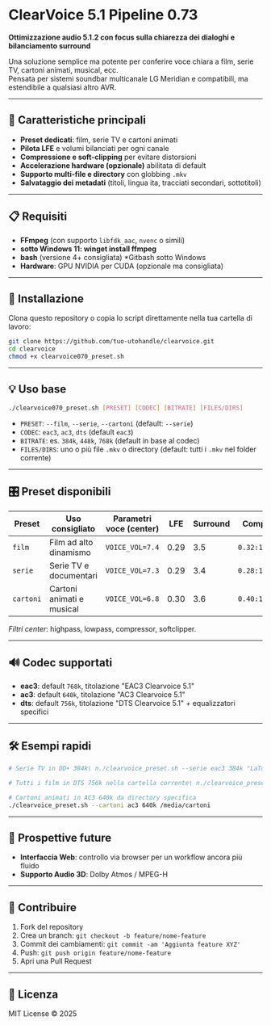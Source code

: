 # ClearVoice 5.1 Pipeline 0.73

**Ottimizzazione audio 5.1.2 con focus sulla chiarezza dei dialoghi e bilanciamento surround**

Una soluzione semplice ma potente per conferire voce chiara a film, serie TV, cartoni animati, musical, ecc.<br>
Pensata per sistemi soundbar multicanale LG Meridian e compatibili, ma estendibile a qualsiasi altro AVR.

---

## 🚀 Caratteristiche principali

* **Preset dedicati**: film, serie TV e cartoni animati
* **Pilota LFE** e volumi bilanciati per ogni canale
* **Compressione e soft-clipping** per evitare distorsioni
* **Accelerazione hardware (opzionale)** abilitata di default
* **Supporto multi-file e directory** con globbing `.mkv`
* **Salvataggio dei metadati** (titoli, lingua ita, tracciati secondari, sottotitoli)

---

## 📋 Requisiti

* **FFmpeg** (con supporto `libfdk_aac`, `nvenc` o simili)
* **sotto Windows 11: winget install ffmpeg**
* **bash** (versione 4+ consigliata) *Gitbash sotto Windows
* **Hardware**: GPU NVIDIA per CUDA (opzionale ma consigliata)

---

## 🔧 Installazione

Clona questo repository o copia lo script direttamente nella tua cartella di lavoro:

```bash
git clone https://github.com/tuo-utohandle/clearvoice.git
cd clearvoice
chmod +x clearvoice070_preset.sh
```

---

## 💡 Uso base

```bash
./clearvoice070_preset.sh [PRESET] [CODEC] [BITRATE] [FILES/DIRS]
```

* `PRESET`: `--film`, `--serie`, `--cartoni` (default: `--serie`)
* `CODEC`: `eac3`, `ac3`, `dts` (default `eac3`)
* `BITRATE`: es. `384k`, `448k`, `768k` (default in base al codec)
* `FILES/DIRS`: uno o più file `.mkv` o directory (default: tutti i `.mkv` nel folder corrente)

---

## 🎛️ Preset disponibili

| Preset    | Uso consigliato                          | Parametri voce (center) | LFE  | Surround | Compressione       |
| --------- | ---------------------------------------- | ----------------------- | ---- | -------- | ------------------ |
| `film`    | Film ad alto dinamismo                   | `VOICE_VOL=7.4`         | 0.29 | 3.5      | `0.32:1.3:40:400`  |
| `serie`   | Serie TV e documentari                   | `VOICE_VOL=7.3`         | 0.29 | 3.4      | `0.28:1.25:55:350` |
| `cartoni` | Cartoni animati e musical                | `VOICE_VOL=6.8`         | 0.30 | 3.6      | `0.40:1.15:45:300` |

*Filtri center*: highpass, lowpass, compressor, softclipper.

---

## 🔊 Codec supportati

* **eac3**: default `768k`, titolazione "EAC3 Clearvoice 5.1"
* **ac3**: default `640k`, titolazione "AC3 Clearvoice 5.1"
* **dts**: default `756k`, titolazione "DTS Clearvoice 5.1" + equalizzatori specifici

---

## 🛠️ Esempi rapidi

```bash
# Serie TV in DD+ 384k\ n./clearvoice_preset.sh --serie eac3 384k "LaTuaSerie.mkv"

# Tutti i film in DTS 756k nella cartella corrente\ n./clearvoice_preset.sh --film dts 756k

# Cartoni animati in AC3 640k da directory specifica
./clearvoice_preset.sh --cartoni ac3 640k /media/cartoni
```

---

## 🚀 Prospettive future

* **Interfaccia Web**: controllo via browser per un workflow ancora più fluido
* **Supporto Audio 3D**: Dolby Atmos / MPEG-H

---

## 🤝 Contribuire

1. Fork del repository
2. Crea un branch: `git checkout -b feature/nome-feature`
3. Commit dei cambiamenti: `git commit -am 'Aggiunta feature XYZ'`
4. Push: `git push origin feature/nome-feature`
5. Apri una Pull Request

---

## 📄 Licenza

MIT License © 2025

